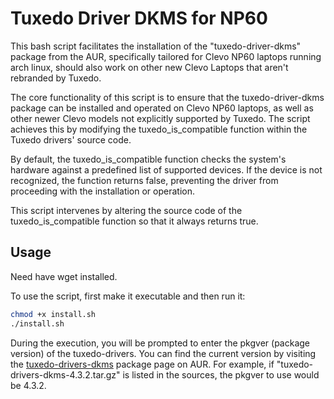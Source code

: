 # Tuxedo Driver DKMS for NP60

This bash script facilitates the installation of the "tuxedo-driver-dkms" package from the AUR, specifically tailored for Clevo NP60 laptops running arch linux, should also work on other new Clevo Laptops that aren't rebranded by Tuxedo.

The core functionality of this script is to ensure that the tuxedo-driver-dkms package can be installed and operated on Clevo NP60 laptops, as well as other newer Clevo models not explicitly supported by Tuxedo. The script achieves this by modifying the tuxedo_is_compatible function within the Tuxedo drivers' source code.

By default, the tuxedo_is_compatible function checks the system's hardware against a predefined list of supported devices. If the device is not recognized, the function returns false, preventing the driver from proceeding with the installation or operation.

This script intervenes by altering the source code of the tuxedo_is_compatible function so that it always returns true. 

## Usage
Need have wget installed.

To use the script, first make it executable and then run it:

```bash
chmod +x install.sh
./install.sh
```

During the execution, you will be prompted to enter the pkgver (package version) of the tuxedo-drivers. You can find the current version by visiting the [tuxedo-drivers-dkms](https://aur.archlinux.org/packages/tuxedo-drivers-dkms) package page on AUR. For example, if "tuxedo-drivers-dkms-4.3.2.tar.gz" is listed in the sources, the pkgver to use would be 4.3.2.
